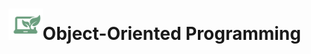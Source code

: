 # <img src="https://raw.githubusercontent.com/bobocode-projects/resources/master/image/logo_transparent_background.png" height=50/>Object-Oriented Programming
